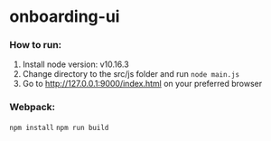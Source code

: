 # onboarding-ui

### How to run:
1. Install node version: v10.16.3
2. Change directory to the src/js folder and run `node main.js`
3. Go to http://127.0.0.1:9000/index.html on your preferred browser

### Webpack:
`npm install`
`npm run build`
